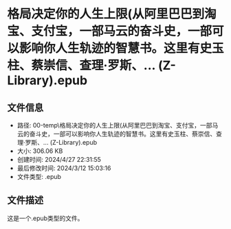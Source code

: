 ﻿# 格局决定你的人生上限(从阿里巴巴到淘宝、支付宝，一部马云的奋斗史，一部可以影响你人生轨迹的智慧书。这里有史玉柱、蔡崇信、查理·罗斯、... (Z-Library).epub

## 文件信息
- 路径: 00-temp\格局决定你的人生上限(从阿里巴巴到淘宝、支付宝，一部马云的奋斗史，一部可以影响你人生轨迹的智慧书。这里有史玉柱、蔡崇信、查理·罗斯、... (Z-Library).epub
- 大小: 306.06 KB
- 创建时间: 2024/4/27 22:31:55
- 最后修改时间: 2024/3/12 15:03:16
- 文件类型: .epub

## 文件描述
这是一个.epub类型的文件。

